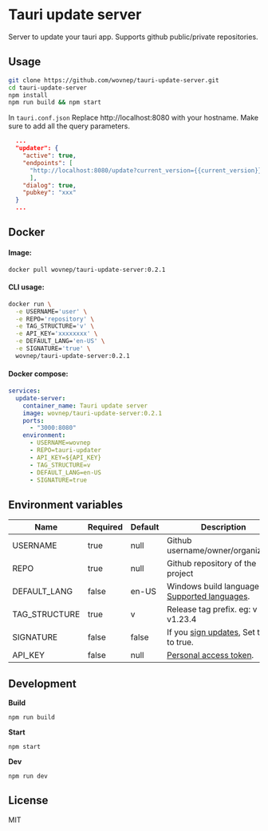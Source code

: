 # Tauri update server

Server to update your tauri app. Supports github public/private repositories.

## Usage

```bash
git clone https://github.com/wovnep/tauri-update-server.git
cd tauri-update-server
npm install
npm run build && npm start
```

In `tauri.conf.json`
Replace http://localhost:8080 with your hostname. Make sure to add all the query parameters.
```json
  ...
  "updater": {
    "active": true,
    "endpoints": [
      "http://localhost:8080/update?current_version={{current_version}}&target={{target}}&arch={{arch}}"
      ],
    "dialog": true,
    "pubkey": "xxx"
  }
  ...
```

## Docker

#### Image:

```
docker pull wovnep/tauri-update-server:0.2.1
```

#### CLI usage:

```bash
docker run \
  -e USERNAME='user' \
  -e REPO='repository' \
  -e TAG_STRUCTURE='v' \
  -e API_KEY='xxxxxxxx' \
  -e DEFAULT_LANG='en-US' \
  -e SIGNATURE='true' \
  wovnep/tauri-update-server:0.2.1
```

#### Docker compose:

```yaml
services:
  update-server:
    container_name: Tauri update server
    image: wovnep/tauri-update-server:0.2.1
    ports:
      - "3000:8080"
    environment:
      - USERNAME=wovnep
      - REPO=tauri-updater
      - API_KEY=${API_KEY}
      - TAG_STRUCTURE=v
      - DEFAULT_LANG=en-US
      - SIGNATURE=true
```

## Environment variables

|Name					|Required			|Default      |Description|	
| ----------- | ----------- | ----------- |-----------|
|USERNAME			|true					|null         |Github username/owner/organization|
|REPO					|true					|null         |Github repository of the project|
|DEFAULT_LANG |false        |en-US        |Windows build language. [Supported languages](https://tauri.app/v1/api/config#wixconfig.language).|
|TAG_STRUCTURE|true         |v            |Release tag prefix. eg: v in v1.23.4|
|SIGNATURE		|false			  |false        |If you [sign updates](https://tauri.app/v1/guides/distribution/updater#signing-updates), Set this to true.|
|API_KEY			|false				|null         |[Personal access token](https://github.com/settings/tokens).|

## Development

**Build**
```
npm run build
```

**Start**
```
npm start
```

**Dev**
```
npm run dev
```

## License

MIT